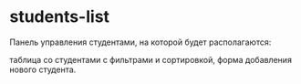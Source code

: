 # students-list
Панель управления студентами, на которой будет располагаются:

таблица со студентами с фильтрами и сортировкой,
форма добавления нового студента.
